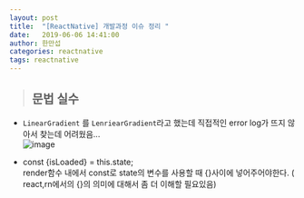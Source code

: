 ```yaml
---
layout: post
title:  "[ReactNative] 개발과정 이슈 정리 "
date:   2019-06-06 14:41:00
author: 한만섭
categories: reactnative
tags: reactnative 
---
```


> ## 문법 실수 

- `LinearGradient` 를 `LenriearGradient`라고 했는데 직접적인 error log가 뜨지 않아서 찾는데 어려웠음...  
![image](https://user-images.githubusercontent.com/46010705/59009675-8f61b680-8869-11e9-9d14-1fc986c091f7.png)  


- const {isLoaded} = this.state;  
render함수 내에서 const로 state의 변수를 사용할 때 {}사이에 넣어주어야한다. ( react,rn에서의 {}의 의미에 대해서 좀 더 이해할 필요있음)
